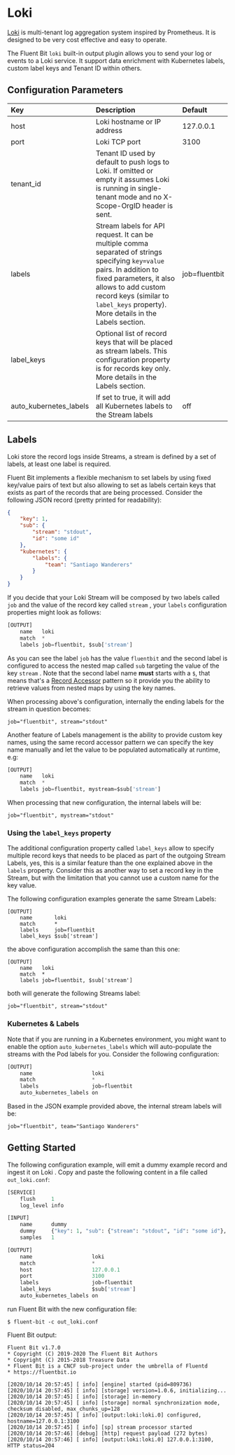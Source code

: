 # Loki

[Loki](https://grafana.com/oss/loki/) is multi-tenant log aggregation system inspired by Prometheus. It is designed to be very cost effective and easy to operate.

The Fluent Bit `loki` built-in output plugin allows you to send your log or events to a Loki service. It support data enrichment with Kubernetes labels, custom label keys and Tenant ID within others.



## Configuration Parameters

| Key | Description | Default |
| :--- | :--- | :--- |
| host | Loki hostname or IP address | 127.0.0.1 |
| port | Loki TCP port | 3100 |
| tenant_id | Tenant ID used by default to push logs to Loki. If omitted or empty it assumes Loki is running in single-tenant mode and no X-Scope-OrgID header is sent. |               |
| labels | Stream labels for API request. It can be multiple comma separated of strings specifying  ```key=value``` pairs. In addition to fixed parameters, it also allows to add custom record keys (similar to ```label_keys``` property). More details in the Labels section. | job=fluentbit |
| label_keys | Optional list of record keys that will be placed as stream labels. This configuration property is for records key only. More details in the Labels section. |  |
| auto_kubernetes_labels | If set to true, it will add all Kubernetes labels to the Stream labels | off |

## Labels

Loki store the record logs inside Streams, a stream is defined by a set of labels,  at least one label is required.

Fluent Bit implements a flexible mechanism to set labels by using fixed key/value pairs of text but also allowing to set as labels certain keys that exists as part of the records that are being processed. Consider the following JSON record (pretty printed for readability):

```json
{
	"key": 1,
	"sub": {
		"stream": "stdout",
		"id": "some id"
	},
	"kubernetes": {
		"labels": {
			"team": "Santiago Wanderers"
		}
	}
}
```

If you decide that your Loki Stream will be composed by two labels called ```job``` and the value of the record key called ```stream``` , your ```labels``` configuration properties might look as follows:

```python
[OUTPUT]
    name   loki
    match  *
    labels job=fluentbit, $sub['stream']
```

As you can see the label ```job``` has the value ```fluentbit``` and the second label is configured to access the nested map called ```sub``` targeting the value of the key  ```stream``` .  Note that the second label name **must** starts with a ```$```, that means that's a [Record Accessor](../../administration/configuring-fluent-bit/record-accessor/) pattern so it provide you the ability to retrieve values from nested maps by using the key names.

When processing above's configuration, internally the ending labels for the stream in question becomes:

```
job="fluentbit", stream="stdout"
```

Another feature of Labels management is the ability to provide custom key names, using the same record accessor pattern we can specify the key name manually and let the value to be populated automatically at runtime, e.g:

```python
[OUTPUT]
    name   loki
    match  *
    labels job=fluentbit, mystream=$sub['stream']
```

When processing that new configuration, the internal labels will be:

```
job="fluentbit", mystream="stdout"
```

### Using the ```label_keys``` property

The additional configuration property called ```label_keys``` allow to specify multiple  record keys that needs to be placed as part of the outgoing Stream Labels, yes, this is a similar feature than the one explained above in the ```labels``` property. Consider this as another way to set a record key in the Stream, but with the limitation that you cannot use a custom name for the key value.

The following configuration examples generate the same Stream Labels:

```
[OUTPUT]
    name       loki
    match      *
    labels     job=fluentbit
    label_keys $sub['stream']
```

the above configuration accomplish the same than this one:

```
[OUTPUT]
    name   loki
    match  *
    labels job=fluentbit, $sub['stream']
```

both will generate the following Streams label:

```
job="fluentbit", stream="stdout"
```

### Kubernetes & Labels

Note that if you are running in a Kubernetes environment, you might want to enable the option ```auto_kubernetes_labels``` which will auto-populate the streams with the Pod labels for you. Consider the following configuration:

```python
[OUTPUT]
    name                   loki
    match                  *
    labels                 job=fluentbit
    auto_kubernetes_labels on
```

Based in the JSON example provided above, the internal stream labels will be:

```
job="fluentbit", team="Santiago Wanderers"
```



## Getting Started

The following configuration example, will emit a dummy example record and ingest it on Loki . Copy and paste the following content in a file called `out_loki.conf`:

```python
[SERVICE]
    flush     1
    log_level info

[INPUT]
    name      dummy
    dummy     {"key": 1, "sub": {"stream": "stdout", "id": "some id"}, "kubernetes": {"labels": {"team": "Santiago Wanderers"}}}
    samples   1

[OUTPUT]
    name                   loki
    match                  *
    host                   127.0.0.1
    port                   3100
    labels                 job=fluentbit    
    label_keys             $sub['stream']
    auto_kubernetes_labels on
```

run Fluent Bit with the new configuration file:

```text
$ fluent-bit -c out_loki.conf
```

Fluent Bit output:

```text
Fluent Bit v1.7.0
* Copyright (C) 2019-2020 The Fluent Bit Authors
* Copyright (C) 2015-2018 Treasure Data
* Fluent Bit is a CNCF sub-project under the umbrella of Fluentd
* https://fluentbit.io

[2020/10/14 20:57:45] [ info] [engine] started (pid=809736)
[2020/10/14 20:57:45] [ info] [storage] version=1.0.6, initializing...
[2020/10/14 20:57:45] [ info] [storage] in-memory
[2020/10/14 20:57:45] [ info] [storage] normal synchronization mode, checksum disabled, max_chunks_up=128
[2020/10/14 20:57:45] [ info] [output:loki:loki.0] configured, hostname=127.0.0.1:3100
[2020/10/14 20:57:45] [ info] [sp] stream processor started
[2020/10/14 20:57:46] [debug] [http] request payload (272 bytes)
[2020/10/14 20:57:46] [ info] [output:loki:loki.0] 127.0.0.1:3100, HTTP status=204

```




